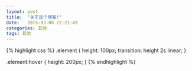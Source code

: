 ```yaml
---
layout: post
title:  "关于这个博客!"
date:   2015-03-08 22:21:49
categories: 其他
tags: 其他
---
```


{% highlight css %} .element { height: 100px; transition: height 2s linear; }

.element:hover { height: 200px; } {% endhighlight %}

